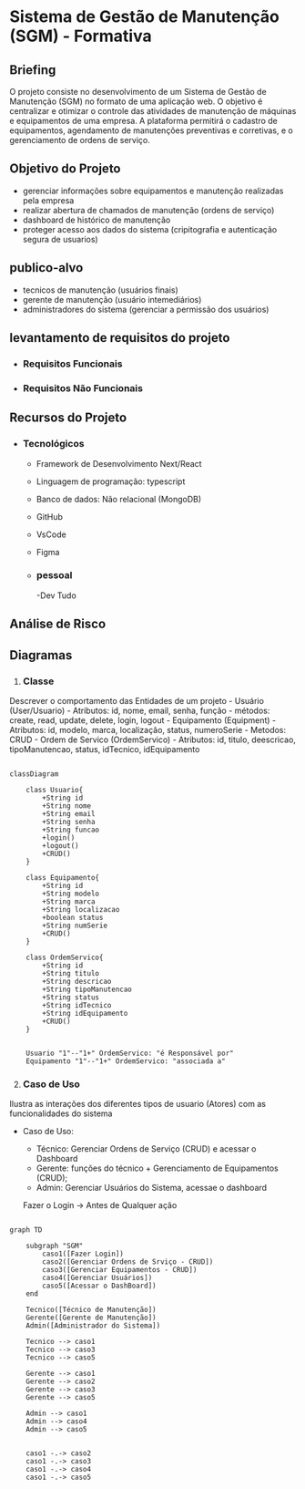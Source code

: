 # Sistema de Gestão de Manutenção (SGM) - Formativa

## Briefing
O projeto consiste no desenvolvimento de um Sistema de Gestão de Manutenção (SGM) no formato de uma aplicação web. O objetivo é centralizar e otimizar o controle das atividades de manutenção de máquinas e equipamentos de uma empresa. A plataforma permitirá o cadastro de equipamentos, agendamento de manutenções preventivas e corretivas, e o gerenciamento de ordens de serviço.

## Objetivo do Projeto
- gerenciar informações sobre equipamentos e manutenção realizadas pela empresa
- realizar abertura de chamados de manutenção (ordens de serviço)
- dashboard de histórico de manutenção
- proteger acesso aos dados do sistema (cripitografia e autenticação segura de usuarios)

## publico-alvo
- tecnicos de manutenção (usuários finais)
- gerente de manutenção (usuário intemediários)
- administradores do sistema (gerenciar a permissão dos usuários)

## levantamento de requisitos do projeto
- ### Requisitos Funcionais
- ### Requisitos Não Funcionais

## Recursos do Projeto
  - ### Tecnológicos
      - Framework de Desenvolvimento Next/React
      - Linguagem de programação: typescript
      - Banco de dados: Não relacional (MongoDB)
      - GitHub
      - VsCode
      - Figma

    - ### pessoal
        -Dev Tudo

## Análise de Risco

## Diagramas

1. ### Classe
Descrever o comportamento das Entidades de um projeto
    - Usuário (User/Usuario)
        - Atributos: id, nome, email, senha, função
        - métodos:  create, read, update, delete, login, logout
    - Equipamento (Equipment)
         - Atributos: id, modelo, marca, localização, status, numeroSerie
         - Metodos: CRUD
    - Ordem de Servico (OrdemServico)
        - Atributos: id, titulo, deescricao, tipoManutencao, status, idTecnico, idEquipamento
```mermaid

classDiagram

    class Usuario{
        +String id
        +String nome
        +String email
        +String senha
        +String funcao
        +login()
        +logout()
        +CRUD()
    }

    class Equipamento{
        +String id
        +String modelo
        +String marca
        +String localizacao
        +boolean status
        +String numSerie
        +CRUD()
    }

    class OrdemServico{
        +String id
        +String titulo
        +String descricao
        +String tipoManutencao
        +String status
        +String idTecnico
        +String idEquipamento
        +CRUD()
    }


    Usuario "1"--"1+" OrdemServico: "é Responsável por"
    Equipamento "1"--"1+" OrdemServico: "associada a"

```
2. ### Caso de Uso
Ilustra as interações dos diferentes tipos de usuario (Atores) com as funcionalidades do sistema

- Caso de Uso:
   - Técnico: Gerenciar Ordens de Serviço (CRUD) e acessar o Dashboard
   - Gerente: funções do técnico + Gerenciamento de Equipamentos (CRUD);
   - Admin: Gerenciar Usuários do Sistema, acessae o dashboard

   Fazer o Login -> Antes de Qualquer ação

```mermaid

graph TD

    subgraph "SGM"
        caso1([Fazer Login])
        caso2([Gerenciar Ordens de Srviço - CRUD])
        caso3([Gerenciar Equipamentos - CRUD])
        caso4([Gerenciar Usuários])
        caso5([Acessar o DashBoard])
    end

    Tecnico([Técnico de Manutenção])
    Gerente([Gerente de Manutenção])
    Admin([Administrador do Sistema])

    Tecnico --> caso1
    Tecnico --> caso3
    Tecnico --> caso5

    Gerente --> caso1
    Gerente --> caso2
    Gerente --> caso3
    Gerente --> caso5

    Admin --> caso1
    Admin --> caso4
    Admin --> caso5

    
    caso1 -.-> caso2
    caso1 -.-> caso3
    caso1 -.-> caso4
    caso1 -.-> caso5
```
 